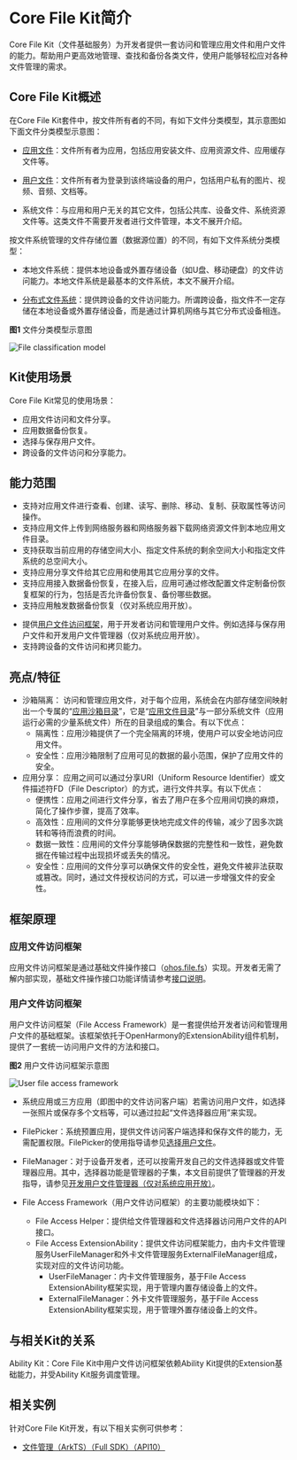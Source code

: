 # Core File Kit简介
<!--Kit: Core File Kit-->
<!--Subsystem: FileManagement-->
<!--Owner: @wangke25; @gsl_1234; @wuchengjun5-->
<!--Designer: @gsl_1234; @wangke25-->
<!--Tester: @liuhonggang123; @yue-ye2; @juxiaopang-->
<!--Adviser: @foryourself-->

Core File Kit（文件基础服务）为开发者提供一套访问和管理应用文件和用户文件的能力。帮助用户更高效地管理、查找和备份各类文件，使用户能够轻松应对各种文件管理的需求。

## Core File Kit概述

在Core File Kit套件中，按文件所有者的不同，有如下文件分类模型，其示意图如下面文件分类模型示意图：

- [应用文件](app-file-overview.md)：文件所有者为应用，包括应用安装文件、应用资源文件、应用缓存文件等。

- [用户文件](user-file-overview.md)：文件所有者为登录到该终端设备的用户，包括用户私有的图片、视频、音频、文档等。

- 系统文件：与应用和用户无关的其它文件，包括公共库、设备文件、系统资源文件等。这类文件不需要开发者进行文件管理，本文不展开介绍。

按文件系统管理的文件存储位置（数据源位置）的不同，有如下文件系统分类模型：

- 本地文件系统：提供本地设备或外置存储设备（如U盘、移动硬盘）的文件访问能力。本地文件系统是最基本的文件系统，本文不展开介绍。

- [分布式文件系统](distributed-fs-overview.md)：提供跨设备的文件访问能力。所谓跨设备，指文件不一定存储在本地设备或外置存储设备，而是通过计算机网络与其它分布式设备相连。

**图1** 文件分类模型示意图

![File classification model](figures/file-classification-model.png)

## Kit使用场景

Core File Kit常见的使用场景：

- 应用文件访问和文件分享。
- 应用数据备份恢复。
- 选择与保存用户文件。
- 跨设备的文件访问和分享能力。

## 能力范围

- 支持对应用文件进行查看、创建、读写、删除、移动、复制、获取属性等访问操作。
- 支持应用文件上传到网络服务器和网络服务器下载网络资源文件到本地应用文件目录。
- 支持获取当前应用的存储空间大小、指定文件系统的剩余空间大小和指定文件系统的总空间大小。
- 支持应用分享文件给其它应用和使用其它应用分享的文件。
- 支持应用接入数据备份恢复，在接入后，应用可通过修改配置文件定制备份恢复框架的行为，包括是否允许备份恢复、备份哪些数据。<!--Del-->
- 支持应用触发数据备份恢复（仅对系统应用开放）。
<!--DelEnd-->
- 提供[用户文件访问框架](#用户文件访问框架)，用于开发者访问和管理用户文件。例如选择与保存用户文件<!--Del-->和开发用户文件管理器（仅对系统应用开放）<!--DelEnd-->。
- 支持跨设备的文件访问和拷贝能力。

## 亮点/特征

- 沙箱隔离：
访问和管理应用文件，对于每个应用，系统会在内部存储空间映射出一个专属的“[应用沙箱目录](app-sandbox-directory.md)”，它是“[应用文件目录](app-sandbox-directory.md#应用文件目录与应用文件路径)”与一部分系统文件（应用运行必需的少量系统文件）所在的目录组成的集合。有以下优点：
  - 隔离性：应用沙箱提供了一个完全隔离的环境，使用户可以安全地访问应用文件。
  - 安全性：应用沙箱限制了应用可见的数据的最小范围，保护了应用文件的安全。
- 应用分享：
应用之间可以通过分享URI（Uniform Resource Identifier）或文件描述符FD（File Descriptor）的方式，进行文件共享。有以下优点：
  - 便携性：应用之间进行文件分享，省去了用户在多个应用间切换的麻烦，简化了操作步骤，提高了效率。
  - 高效性：应用间的文件分享能够更快地完成文件的传输，减少了因多次跳转和等待而浪费的时间。
  - 数据一致性：应用间的文件分享能够确保数据的完整性和一致性，避免数据在传输过程中出现损坏或丢失的情况。
  - 安全性：应用间的文件分享可以确保文件的安全性，避免文件被非法获取或篡改。同时，通过文件授权访问的方式，可以进一步增强文件的安全性。

## 框架原理

### 应用文件访问框架

应用文件访问框架是通过基础文件操作接口（[ohos.file.fs](../reference/apis-core-file-kit/js-apis-file-fs.md)）实现。开发者无需了解内部实现，基础文件操作接口功能详情请参考[接口说明](app-file-access.md#接口说明)。

### 用户文件访问框架

用户文件访问框架（File Access Framework）是一套提供给开发者访问和管理用户文件的基础框架。该框架依托于OpenHarmony的ExtensionAbility组件机制，提供了一套统一访问用户文件的方法和接口。

**图2** 用户文件访问框架示意图

![User file access framework](figures/user-file-access-framework.png)

- 系统应用或三方应用（即图中的文件访问客户端）若需访问用户文件，如选择一张照片或保存多个文档等，可以通过拉起“文件选择器应用”来实现。

- FilePicker：系统预置应用，提供文件访问客户端选择和保存文件的能力，无需配置权限。FilePicker的使用指导请参见[选择用户文件](select-user-file.md)。

- FileManager：对于设备开发者，还可以按需开发自己的文件选择器或文件管理器应用。<!--RP1-->其中，选择器功能是管理器的子集，本文目前提供了管理器的开发指导，请参见[开发用户文件管理器（仅对系统应用开放）](dev-user-file-manager-sys.md)。<!--RP1End-->

- File Access Framework（用户文件访问框架）的主要功能模块如下：
  - File Access Helper：提供给文件管理器和文件选择器访问用户文件的API接口。
  - File Access ExtensionAbility：提供文件访问框架能力，由内卡文件管理服务UserFileManager和外卡文件管理服务ExternalFileManager组成，实现对应的文件访问功能。
    - UserFileManager：内卡文件管理服务，基于File Access ExtensionAbility框架实现，用于管理内置存储设备上的文件。
    - ExternalFileManager：外卡文件管理服务，基于File Access ExtensionAbility框架实现，用于管理外置存储设备上的文件。

## 与相关Kit的关系

Ability Kit：Core File Kit中用户文件访问框架依赖Ability Kit提供的Extension基础能力，并受Ability Kit服务调度管理。

## 相关实例

针对Core File Kit开发，有以下相关实例可供参考：

- [文件管理（ArkTS）（Full SDK）（API10）](https://gitcode.com/openharmony/applications_app_samples/tree/master/code/SystemFeature/FileManagement/FileManager)
